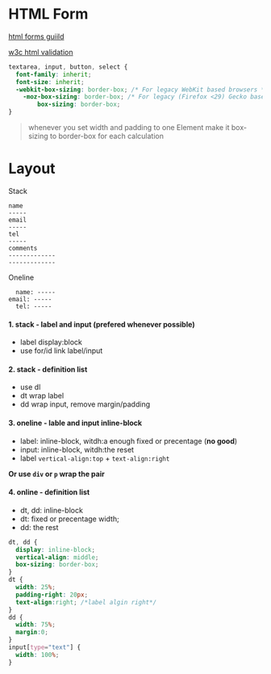 HTML Form
=================

[html forms guiild](https://developer.mozilla.org/en-US/docs/Web/Guide/HTML/Forms)

[w3c html validation](https://validator.w3.org/#validate_by_input)

```css
textarea, input, button, select { 
  font-family: inherit; 
  font-size: inherit; 
  -webkit-box-sizing: border-box; /* For legacy WebKit based browsers */
    -moz-box-sizing: border-box; /* For legacy (Firefox <29) Gecko based browsers */
        box-sizing: border-box;
}

```
> whenever you set width and padding to one Element
> make it box-sizing to border-box for each calculation

# Layout
Stack
  ```
  name
  -----
  email
  -----
  tel
  -----
  comments
  -------------
  -------------
  ```
  
Oneline  
  ```
    name: -----
  email: -----
    tel: -----
  ```

#### 1. stack - label and input (prefered whenever possible)

  - label display:block
  - use for/id link label/input

#### 2. stack - definition list
  - use dl
  - dt wrap label
  - dd wrap input, remove margin/padding
  
  
#### 3. oneline - lable and input inline-block
- label: inline-block, witdh:a enough fixed or precentage (**no good**)
- input: inline-block, witdh:the reset
- label `vertical-align:top` + `text-align:right`

**Or use `div` or `p` wrap the pair**

#### 4. online - definition list
- dt, dd: inline-block
- dt: fixed or precentage width;
- dd: the rest

```css
dt, dd {
  display: inline-block;
  vertical-align: middle;
  box-sizing: border-box;
}
dt {
  width: 25%;
  padding-right: 20px;
  text-align:right; /*label algin right*/
}
dd {
  width: 75%;
  margin:0;
}
input[type="text"] {
  width: 100%;
}
```

